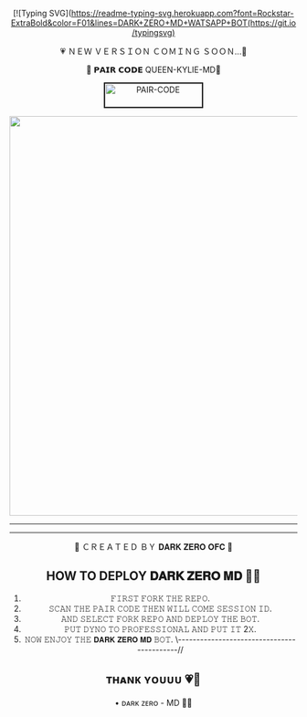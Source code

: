 
<div align="center">

     
 [![Typing SVG](https://readme-typing-svg.herokuapp.com?font=Rockstar-ExtraBold&color=F01&lines=DARK+ZERO+MD+WATSAPP+BOT(https://git.io/typingsvg)

💗 ＮＥＷ ＶＥＲＳＩＯＮ ＣＯＭＩＮＧ ＳＯＯＮ...💫

💃 𝗣𝗔𝗜𝗥 𝗖𝗢𝗗𝗘 QUEEN-KYLIE-MD💛

<a href="https://pair-web-public.koyeb.app/"><img src="https://i.ibb.co/5BGSVZw/pair-code-btn-zusyco.png" alt="PAIR-CODE" border="2" width="170" height="41" ></a>


  <p align="center">
<a href="https://github.com/navinofc44/DARK-ZERO-MD/new/main">
    <img src="https://telegra.ph/file/7e1f9a45d326abc34d161.jpg"  width="700px">
</a>
<hr>

<hr>

👿 ＣＲＥＡＴＥＤ ＢＹ 𝐃𝐀𝐑𝐊 𝐙𝐄𝐑𝐎 𝐎𝐅𝐂 💫

## HOW TO DEPLOY 𝐃𝐀𝐑𝐊 𝐙𝐄𝐑𝐎 𝐌𝐃 👨‍💻

1) 𝙵𝙸𝚁𝚂𝚃 𝙵𝙾𝚁𝙺 𝚃𝙷𝙴 𝚁𝙴𝙿𝙾.
2) 𝚂𝙲𝙰𝙽 𝚃𝙷𝙴 𝙿𝙰𝙸𝚁 𝙲𝙾𝙳𝙴 𝚃𝙷𝙴𝙽 𝚆𝙸𝙻𝙻 𝙲𝙾𝙼𝙴 𝚂𝙴𝚂𝚂𝙸𝙾𝙽 𝙸𝙳.
4) 𝙰𝙽𝙳 𝚂𝙴𝙻𝙴𝙲𝚃 𝙵𝙾𝚁𝙺 𝚁𝙴𝙿𝙾 𝙰𝙽𝙳 𝙳𝙴𝙿𝙻𝙾𝚈 𝚃𝙷𝙴 𝙱𝙾𝚃.
5) 𝙿𝚄𝚃 𝙳𝚈𝙽𝙾 𝚃𝙾 𝙿𝚁𝙾𝙵𝙴𝚂𝚂𝙸𝙾𝙽𝙰𝙻 𝙰𝙽𝙳 𝙿𝚄𝚃 𝙸𝚃 2𝚇.
6) 𝙽𝙾𝚆 𝙴𝙽𝙹𝙾𝚈 𝚃𝙷𝙴 𝗗𝗔𝗥𝗞 𝗭𝗘𝗥𝗢 𝗠𝗗 𝙱𝙾𝚃.
\\-------------------------------------------//
## ᴛʜᴀɴᴋ ʏᴏᴜᴜᴜ 💗🙂

• ᴅᴀʀᴋ ᴢᴇʀᴏ - MD 📍💯

